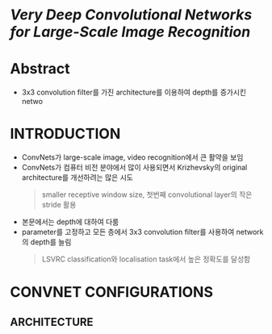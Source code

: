 # *Very Deep Convolutional Networks for Large-Scale Image Recognition*
# Abstract
* 3x3 convolution filter를 가진 architecture를 이용하여 depth를 증가시킨 netwo


# INTRODUCTION
* ConvNets가 large-scale image, video recognition에서 큰 활약을 보임
* ConvNets가 컴퓨터 비전 분야에서 많이 사용되면서 Krizhevsky의 original architecture를 개선하려는 많은 시도
  > smaller receptive window size, 첫번째 convolutional layer의 작은 stride 활용
* 본문에서는 depth에 대하여 다룸
* parameter를 고정하고 모든 층에서 3x3 convolution filter를 사용하여 network의 depth를 늘림
  > LSVRC classification와 localisation task에서 높은 정확도를 달성함


# CONVNET CONFIGURATIONS
## ARCHITECTURE

